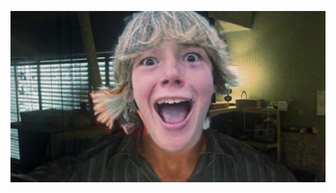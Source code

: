![image alt](https://github.com/travisknudsen-ctrl/travisknudsen-ctrl.github.io/blob/0da2d3df44e8509b844c40a0b10f2172b5144631/IMG_1852.jpg)
